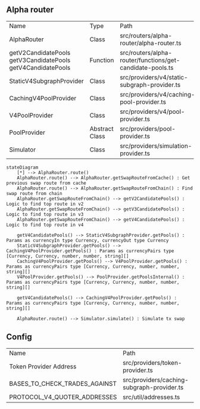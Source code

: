 <h2>Alpha router</h2>
<table>
    <tr>
        <td width="20%">Name</td>
        <td width="10%">Type</td>
        <td width="70%">Path</td>
    </tr>
    <tr>
        <td>AlphaRouter</td>
        <td>Class</td>
        <td>src/routers/alpha-router/alpha-router.ts</td>
    </tr>
    <tr>
        <td>getV2CandidatePools getV3CandidatePools getV4CandidatePools</td>
        <td>Function</td>
        <td>src/routers/alpha-router/functions/get-candidate-pools.ts</td>
    </tr>
    <tr>
        <td>StaticV4SubgraphProvider</td>
        <td>Class</td>
        <td>src/providers/v4/static-subgraph-provider.ts</td>
    </tr>
    <tr>
        <td>CachingV4PoolProvider</td>
        <td>Class</td>
        <td>src/providers/v4/caching-pool-provider.ts</td>
    </tr>
    <tr>
        <td>V4PoolProvider</td>
        <td>Class</td>
        <td>src/providers/v4/pool-provider.ts</td>
    </tr>
    <tr>
        <td>PoolProvider</td>
        <td>Abstract Class</td>
        <td>src/providers/pool-provider.ts</td>
    </tr>
    <tr>
        <td>Simulator</td>
        <td>Class</td>
        <td>src/providers/simulation-provider.ts</td>
    </tr>
</table>

```mermaid
stateDiagram
    [*] --> AlphaRouter.route()
    AlphaRouter.route() --> AlphaRouter.getSwapRouteFromCache() : Get previous swap route from cache
    AlphaRouter.route() --> AlphaRouter.getSwapRouteFromChain() : Find swap route from chain
    AlphaRouter.getSwapRouteFromChain() --> getV2CandidatePools() : Logic to find top route in v2
    AlphaRouter.getSwapRouteFromChain() --> getV3CandidatePools() : Logic to find top route in v3
    AlphaRouter.getSwapRouteFromChain() --> getV4CandidatePools() : Logic to find top route in v4

    getV4CandidatePools() --> StaticV4SubgraphProvider.getPools() : Params as currencyIn type Currency, currencyOut type Currency
    StaticV4SubgraphProvider.getPools() --> CachingV4PoolProvider.getPools() : Params as currencyPairs type [Currency, Currency, number, number, string][]
    CachingV4PoolProvider.getPools() --> V4PoolProvider.getPools() : Params as currencyPairs type [Currency, Currency, number, number, string][]
    V4PoolProvider.getPools() --> PoolProvider.getPoolsInternal() : Params as currencyPairs type [Currency, Currency, number, number, string][]

    getV4CandidatePools() --> CachingV4PoolProvider.getPools() : Params as currencyPairs type [Currency, Currency, number, number, string][]

    AlphaRouter.route() --> Simulator.simulate() : Simulate tx swap
```

<h2>Config</h2>
<table>
    <tr>
        <td width="20%">Name</td>
        <td width="80%">Path</td>
    </tr>
    <tr>
        <td>Token Provider Address</td>
        <td>src/providers/token-provider.ts</td>
    </tr>
    <tr>
        <td>BASES_TO_CHECK_TRADES_AGAINST</td>
        <td>src/providers/caching-subgraph-provider.ts</td>
    </tr>
    <tr>
        <td>PROTOCOL_V4_QUOTER_ADDRESSES</td>
        <td>src/util/addresses.ts</td>
    </tr>
</table>
